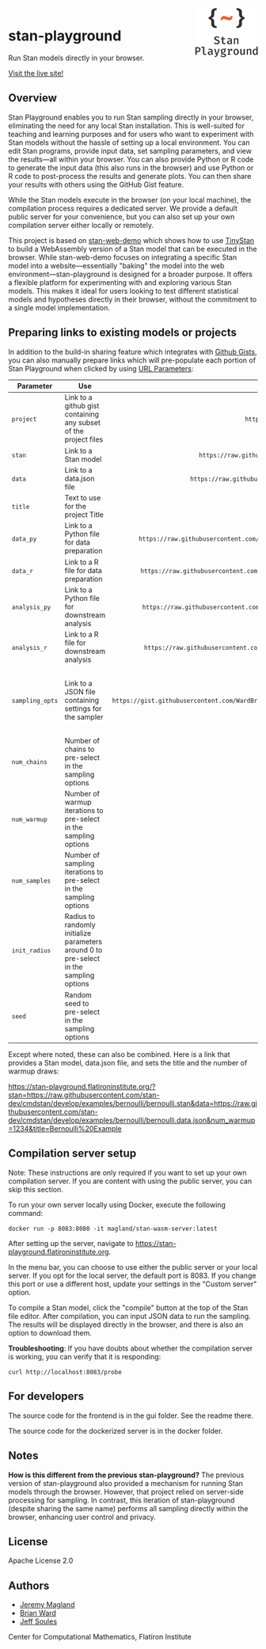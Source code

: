 <picture>
  <source media="(prefers-color-scheme: dark)" srcset="./gui/public/StanPlay_Logo_RGB_White.png">
  <img alt="The Stan Playground logo" src="./gui/public/StanPlay_Logo_RGB_Full.png" align="right" width=25%>
</picture>

# stan-playground

Run Stan models directly in your browser.

[Visit the live site!](https://stan-playground.flatironinstitute.org)

## Overview

Stan Playground enables you to run Stan sampling directly in your browser, eliminating the need for any local Stan installation. This is well-suited for teaching and learning purposes and for users who want to experiment with Stan models without the hassle of setting up a local environment. You can edit Stan programs, provide input data, set sampling parameters, and view the results—all within your browser. You can also provide Python or R code to generate the input data (this also runs in the browser) and use Python or R code to post-process the results and generate plots. You can then share your results with others using the GitHub Gist feature.

While the Stan models execute in the browser (on your local machine), the compilation process requires a dedicated server. We provide a default public server for your convenience, but you can also set up your own compilation server either locally or remotely.

This project is based on [stan-web-demo](https://github.com/WardBrian/stan-web-demo) which shows how to use [TinyStan](https://github.com/WardBrian/tinystan) to build a WebAssembly version of a Stan model that can be executed in the browser. While stan-web-demo focuses on integrating a specific Stan model into a website—essentially "baking" the model into the web environment—stan-playground is designed for a broader purpose. It offers a flexible platform for experimenting with and exploring various Stan models. This makes it ideal for users looking to test different statistical models and hypotheses directly in their browser, without the commitment to a single model implementation.

## Preparing links to existing models or projects

In addition to the build-in sharing feature which integrates with [Github Gists](https://docs.github.com/en/get-started/writing-on-github/editing-and-sharing-content-with-gists), you can also manually prepare links which will pre-populate each portion of Stan Playground when clicked by using [URL Parameters](https://developer.mozilla.org/en-US/docs/Learn/Common_questions/Web_mechanics/What_is_a_URL#parameters):

| Parameter | Use | Example | Notes |
|-----------|-----|:-------:|------:|
| `project`| Link to a github gist containing any subset of the project files |`https://gist.github.com/WardBrian/e47253bf29282d0eabf13616265d393e` | Cannot be combined with other url parameters |
| `stan` | Link to a Stan model | `https://raw.githubusercontent.com/stan-dev/cmdstan/develop/examples/bernoulli/bernoulli.stan` | |
| `data` | Link to a data.json file | `https://raw.githubusercontent.com/stan-dev/cmdstan/develop/examples/bernoulli/bernoulli.data.json` | |
| `title` | Text to use for the project Title | `Hello%20World` | |
| `data_py` | Link to a Python file for data preparation | `https://raw.githubusercontent.com/flatironinstitute/stan-playground/main/gui/src/app/Scripting/DataGeneration/data_template.py` | |
| `data_r` | Link to a R file for data preparation | `https://raw.githubusercontent.com/flatironinstitute/stan-playground/main/gui/src/app/Scripting/DataGeneration/data_template.R` | |
| `analysis_py` | Link to a Python file for downstream analysis | `https://raw.githubusercontent.com/flatironinstitute/stan-playground/main/gui/src/app/Scripting/Analysis/analysis_template.py` | |
| `analysis_r` | Link to a R file for downstream analysis | `https://raw.githubusercontent.com/flatironinstitute/stan-playground/main/gui/src/app/Scripting/Analysis/analysis_template.R` | |
| `sampling_opts` | Link to a JSON file containing settings for the sampler | `https://gist.githubusercontent.com/WardBrian/e47253bf29282d0eabf13616265d393e/raw/059f3fc6a5cb671f2821f567cfc1efb04475220c/sampling_opts.json` | Cannot be combined with the individual sampling parameters in the following rows |
| `num_chains` | Number of chains to pre-select in the sampling options | `6` | Cannot be combined with `sampling_opts` |
| `num_warmup` | Number of warmup iterations to pre-select in the sampling options | `250` | Cannot be combined with `sampling_opts` |
| `num_samples` | Number of sampling iterations to pre-select in the sampling options | `2000` | Cannot be combined with `sampling_opts` |
| `init_radius` | Radius to randomly initialize parameters around 0 to pre-select in the sampling options| `1.5` | Cannot be combined with `sampling_opts` |
| `seed` | Random seed to pre-select in the sampling options | `12345` | Cannot be combined with `sampling_opts` |


Except where noted, these can also be combined. Here is a link that provides a Stan model, data.json file, and sets the title and the number of warmup draws:

https://stan-playground.flatironinstitute.org/?stan=https://raw.githubusercontent.com/stan-dev/cmdstan/develop/examples/bernoulli/bernoulli.stan&data=https://raw.githubusercontent.com/stan-dev/cmdstan/develop/examples/bernoulli/bernoulli.data.json&num_warmup=1234&title=Bernoulli%20Example


## Compilation server setup

Note: These instructions are only required if you want to set up your own compilation server. If you are content with using the public server, you can skip this section.

To run your own server locally using Docker, execute the following command:

```
docker run -p 8083:8080 -it magland/stan-wasm-server:latest
```

After setting up the server, navigate to https://stan-playground.flatironinstitute.org.

In the menu bar, you can choose to use either the public server or your local server. If you opt for the local server, the default port is 8083. If you change this port or use a different host, update your settings in the "Custom server" option.

To compile a Stan model, click the "compile" button at the top of the Stan file editor. After compilation, you can input JSON data to run the sampling. The results will be displayed directly in the browser, and there is also an option to download them.

**Troubleshooting**: If you have doubts about whether the compilation server is working, you can verify that it is responding:

```
curl http://localhost:8083/probe
```

## For developers

The source code for the frontend is in the gui folder. See the readme there.

The source code for the dockerized server is in the docker folder.

## Notes

**How is this different from the previous stan-playground?** The previous version of stan-playground also provided a mechanism for running Stan models through the browser. However, that project relied on server-side processing for sampling. In contrast, this iteration of stan-playground (despite sharing the same name) performs all sampling directly within the browser, enhancing user control and privacy.

## License

Apache License 2.0

## Authors

- [Jeremy Magland](https://github.com/magland)
- [Brian Ward](https://github.com/WardBrian)
- [Jeff Soules](https://github.com/jsoules)

Center for Computational Mathematics, Flatiron Institute
